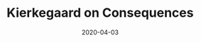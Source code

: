 ---
title: Kierkegaard on Consequences
date: 2020-04-03
quote: '…when the ambitious man whose slogan is “Either Caesar or nothing” does not get to be Caesar, he despairs over it. But this also means something else: precisely because he did not get to be Caesar, he now cannot bear to be himself - Søren Kierkegaard'
collection: Quote
collections: Quotes
tags: ['Life']
---
